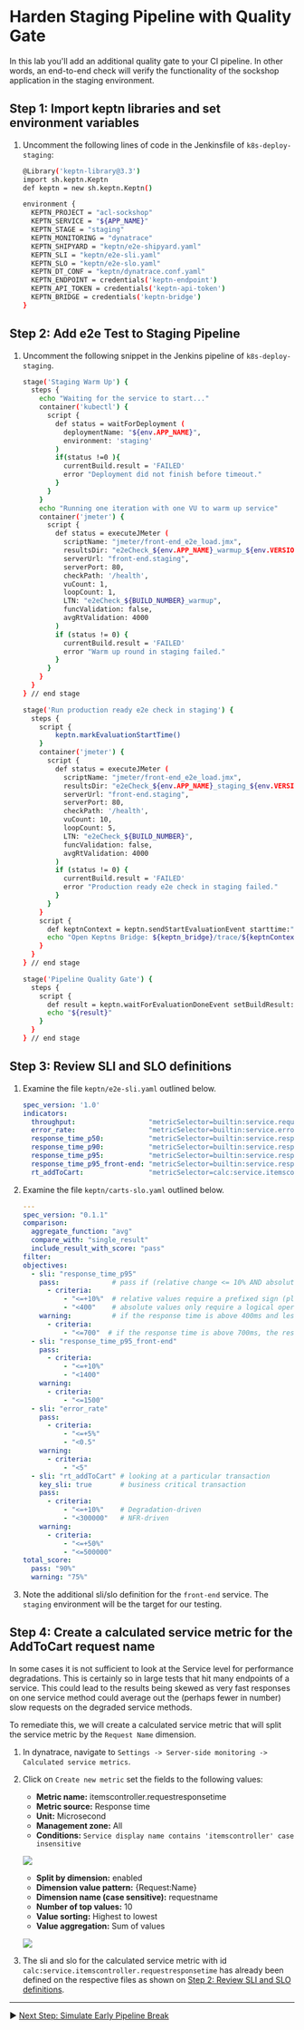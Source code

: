 # Harden Staging Pipeline with Quality Gate

In this lab you'll add an additional quality gate to your CI pipeline. In other words, an end-to-end check will verify the functionality of the sockshop application in the staging environment.

## Step 1: Import keptn libraries and set environment variables

1. Uncomment the following lines of code in the Jenkinsfile of `k8s-deploy-staging`:

    ```bash
    @Library('keptn-library@3.3')
    import sh.keptn.Keptn
    def keptn = new sh.keptn.Keptn()

    environment {
      KEPTN_PROJECT = "acl-sockshop"
      KEPTN_SERVICE = "${APP_NAME}"
      KEPTN_STAGE = "staging"
      KEPTN_MONITORING = "dynatrace"
      KEPTN_SHIPYARD = "keptn/e2e-shipyard.yaml"
      KEPTN_SLI = "keptn/e2e-sli.yaml"
      KEPTN_SLO = "keptn/e2e-slo.yaml"
      KEPTN_DT_CONF = "keptn/dynatrace.conf.yaml"
      KEPTN_ENDPOINT = credentials('keptn-endpoint')
      KEPTN_API_TOKEN = credentials('keptn-api-token')
      KEPTN_BRIDGE = credentials('keptn-bridge')
    }
    ```

## Step 2: Add e2e Test to Staging Pipeline

1. Uncomment the following snippet in the Jenkins pipeline of `k8s-deploy-staging`.

    ```bash
    stage('Staging Warm Up') {
      steps {
        echo "Waiting for the service to start..."
        container('kubectl') {
          script {
            def status = waitForDeployment (
              deploymentName: "${env.APP_NAME}",
              environment: 'staging'
            )
            if(status !=0 ){
              currentBuild.result = 'FAILED'
              error "Deployment did not finish before timeout."
            }
          }
        }
        echo "Running one iteration with one VU to warm up service"  
        container('jmeter') {
          script {
            def status = executeJMeter ( 
              scriptName: "jmeter/front-end_e2e_load.jmx",
              resultsDir: "e2eCheck_${env.APP_NAME}_warmup_${env.VERSION}_${BUILD_NUMBER}",
              serverUrl: "front-end.staging", 
              serverPort: 80,
              checkPath: '/health',
              vuCount: 1,
              loopCount: 1,
              LTN: "e2eCheck_${BUILD_NUMBER}_warmup",
              funcValidation: false,
              avgRtValidation: 4000
            )
            if (status != 0) {
              currentBuild.result = 'FAILED'
              error "Warm up round in staging failed."
            }
          }
        }
      }
    } // end stage

    stage('Run production ready e2e check in staging') {
      steps {
        script {
            keptn.markEvaluationStartTime()
        }
        container('jmeter') {
          script {
            def status = executeJMeter ( 
              scriptName: "jmeter/front-end_e2e_load.jmx",
              resultsDir: "e2eCheck_${env.APP_NAME}_staging_${env.VERSION}_${BUILD_NUMBER}",
              serverUrl: "front-end.staging", 
              serverPort: 80,
              checkPath: '/health',
              vuCount: 10,
              loopCount: 5,
              LTN: "e2eCheck_${BUILD_NUMBER}",
              funcValidation: false,
              avgRtValidation: 4000
            )
            if (status != 0) {
              currentBuild.result = 'FAILED'
              error "Production ready e2e check in staging failed."
            }
          }
        }
        script {
          def keptnContext = keptn.sendStartEvaluationEvent starttime:"", endtime:""
          echo "Open Keptns Bridge: ${keptn_bridge}/trace/${keptnContext}"
        }
      }
    } // end stage

    stage('Pipeline Quality Gate') {
      steps {
        script {
          def result = keptn.waitForEvaluationDoneEvent setBuildResult:true, waitTime:'5'
          echo "${result}"
        }
      }
    } // end stage
    ```

## Step 3: Review SLI and SLO definitions

1. Examine the file `keptn/e2e-sli.yaml` outlined below.

    ```yaml
    spec_version: '1.0'
    indicators:
      throughput:                  "metricSelector=builtin:service.requestCount.total:merge(0):sum&entitySelector=tag(environment:$STAGE),tag(app:$SERVICE),type(SERVICE)"
      error_rate:                  "metricSelector=builtin:service.errors.total.count:merge(0):avg&entitySelector=tag(environment:$STAGE),tag(app:$SERVICE),type(SERVICE)"
      response_time_p50:           "metricSelector=builtin:service.response.time:merge(0):percentile(50)&entitySelector=tag(environment:$STAGE),tag(app:$SERVICE),type(SERVICE)"
      response_time_p90:           "metricSelector=builtin:service.response.time:merge(0):percentile(90)&entitySelector=tag(environment:$STAGE),tag(app:$SERVICE),type(SERVICE)"
      response_time_p95:           "metricSelector=builtin:service.response.time:merge(0):percentile(95)&entitySelector=tag(environment:$STAGE),tag(app:$SERVICE),type(SERVICE)"
      response_time_p95_front-end: "metricSelector=builtin:service.response.time:merge(0):percentile(95)&entitySelector=tag(environment:$STAGE),tag(app:front-end),type(SERVICE)"
      rt_addToCart:                "metricSelector=calc:service.itemscontroller.requestresponsetime:filter(eq(requestname,addToCart)):merge(0):percentile(95)&entitySelector=tag(environment:$STAGE),tag(app:$SERVICE),type(SERVICE)"
    ```

1. Examine the file `keptn/carts-slo.yaml` outlined below.

    ```yaml
    ---
    spec_version: "0.1.1"
    comparison:
      aggregate_function: "avg"
      compare_with: "single_result"
      include_result_with_score: "pass"
    filter:
    objectives:
      - sli: "response_time_p95"
        pass:             # pass if (relative change <= 10% AND absolute value is < 400ms)
          - criteria:
              - "<=+10%"  # relative values require a prefixed sign (plus or minus)
              - "<400"    # absolute values only require a logical operator
        warning:          # if the response time is above 400ms and less or equal to 700ms, the result should be a warning
          - criteria:
              - "<=700"  # if the response time is above 700ms, the result should be a failure
      - sli: "response_time_p95_front-end"
        pass:
          - criteria:
              - "<=+10%"
              - "<1400"
        warning:
          - criteria:
              - "<=1500"
      - sli: "error_rate"
        pass:
          - criteria:
              - "<=+5%"
              - "<0.5"
        warning:
          - criteria:
              - "<5"
      - sli: "rt_addToCart" # looking at a particular transaction
        key_sli: true       # business critical transaction
        pass:
          - criteria:
              - "<=+10%"    # Degradation-driven
              - "<300000"   # NFR-driven
        warning:
          - criteria:
              - "<=+50%"
              - "<=500000"
    total_score:
      pass: "90%"
      warning: "75%"
    ```

1. Note the additional sli/slo definition for the `front-end` service. The `staging` environment will be the target for our testing.

## Step 4: Create a calculated service metric for the AddToCart request name

In some cases it is not sufficient to look at the Service level for performance degradations. This is certainly so in large tests that hit many endpoints of a service. This could lead to the results being skewed as very fast responses on one service method could average out the (perhaps fewer in number) slow requests on the degraded service methods.

To remediate this, we will create a calculated service metric that will split the service metric by the `Request Name` dimension.

1. In dynatrace, navigate to `Settings -> Server-side monitoring -> Calculated service metrics`.
1. Click on `Create new metric` set the fields to the following values:
    - **Metric name:** itemscontroller.requestresponsetime
    - **Metric source:** Response time
    - **Unit:** Microsecond
    - **Management zone:** All
    - **Conditions:** `Service display name contains 'itemscontroller' case insensitive`
  
    ![](../assets/calc-service-metric.png)

    - **Split by dimension:** enabled
    - **Dimension value pattern:** {Request:Name}
    - **Dimension name (case sensitive):** requestname
    - **Number of top values:** 10
    - **Value sorting:** Highest to lowest
    - **Value aggregation:** Sum of values

    ![](../assets/calc-service-metric-dimm.png)

1. The sli and slo for the calculated service metric with id `calc:service.itemscontroller.requestresponsetime` has already been defined on the respective files as shown on [Step 2: Review SLI and SLO definitions](#step-2:-review-sli-and-slo-definitions).

---

:arrow_forward: [Next Step: Simulate Early Pipeline Break](../02_Simulate_Early_Pipeline_Break)